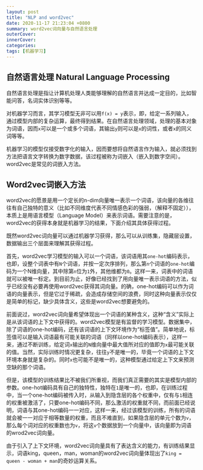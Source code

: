 ```yaml
---
layout: post
title: "NLP and word2vec"
date: 2020-11-17 21:23:04 +0800
summary: word2vec词向量与自然语言处理
outerCover: 
innerCover: 
categories: 
tags: [机器学习]
---
```


## 自然语言处理 Natural Language Processing

自然语言处理是指让计算机处理人类能够理解的自然语言并达成一定目的，比如智能问答，名词实体识别等等。

对机器学习而言，其学习模型无非可以用```f(x) = y```表示，即，给定一系列输入，通过模型内部的复杂运算，最终得到结果。在自然语言处理领域，处理的基本对象为词语，因而```x```可以是一个或多个词语，其输出```y```则可以是```x```的词性，或者```x```的同义词等等。

机器学习的模型仅接受数字化的输入，因而要想将自然语言作为输入，就必须找到方法把语言文字转换为数字数据，该过程被称为词嵌入（嵌入到数字空间）。word2vec是常见的词嵌入方法。

## Word2vec词嵌入方法

word2vec的愿景是用一个定长的n-dim向量唯一表示一个词语，该向量的各维往往有自己独特的意义（比如不同维度代表不同情感色彩的强弱，（解释不固定）），本质上是用语言模型（Language Model）来表示词语。需要注意的是，word2vec的获得本身就是机器学习的结果，下面介绍其具体获得过程。

既然word2vec词向量可以通过机器学习获得，那么可以从训练集，隐藏层设置，数据输出三个层面来理解其获得过程。

首先，word2vec学习模型的输入可以一个词语，该词语用其```one-hot```编码表示，也即，设整个词表中有```N```个词语，并按一定次序排列，那么第```n```个词语的```one-hot```编码为一个N维向量，其中除第```n```位为```1```外，其他维都为```0```。这样一来，词表中的词语就可以被唯一标定。到目前为止，好像已经找到了用向量唯一表示词语的方法，似乎已经没有必要再使用word2vec获得其词向量。的确，one-hot编码可以作为词语的向量表示，但是它过于稀疏，会造成存储空间的浪费，同时这种向量表示仅仅是简单的标记，缺少具体含义，这些是word2vec想要避免的。

前面说过，word2vec词向量希望体现出一个词语的某种含义，这种“含义”实际上是从该词语的上下文中获得的。word2vec模型是有监督的学习模型。数据集中，除了词语的one-hot编码，还有该词语的上下文环境作为“标签值”。简单地说，标签值可以是输入词语最有可能关联的词语（同样以one-hot编码表示），这样一来，通过不断训练，给定词```x```输出的```N```维向量中最大值所对应的值即为```x```最可能关联的值。当然，实际训练时情况更复杂，往往```y```不是唯一的，毕竟一个词语的上下文环境本身就是复杂的。同时```x```也可能不是唯一的，这种模型通过给定上下文来预测空缺的那个词语。

但是，该模型的训练结果比不被我们所重视，而我们真正需要的其实是模型内部的参数。one-hot编码具有自己的独特性，独特在```1```是唯一的，也即，在训练过程中，当一个one-hot编码被传入时，从输入到隐含层的各个权重中，仅有与```1```相连的权重被激活了，只要one-hot编码不同，那么激活的权重就不同，而前面已经说明，词语与其one-hot编码一一对应，这样一来，经过该模型的训练，所有的词语就会被一一对应于相等数量的权重，而且不难直到，如果隐含层的单元个数为```v```，那么每个词对应的权重数也为```v```，将这```v```个数据放到一个向量中，该向量即为词语的wrod2vec词向量。

由于引入了上下文环境，word2vec词向量具有了表达含义的能力，有训练结果显示，词语king，queen，man，woman的word2vec词向量体现出了```king = queen - woman + man```的奇妙运算关系。

